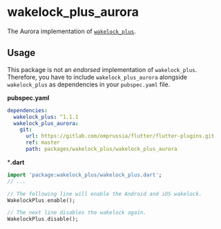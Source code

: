 # wakelock_plus_aurora

The Aurora implementation of [`wakelock_plus`](https://pub.dev/packages/wakelock_plus).

## Usage
This package is not an _endorsed_ implementation of `wakelock_plus`. 
Therefore, you have to include `wakelock_plus_aurora` alongside `wakelock_plus` as dependencies in your `pubspec.yaml` file.

**pubspec.yaml**

```yaml
dependencies:
  wakelock_plus: ^1.1.1
  wakelock_plus_aurora:
    git:
      url: https://gitlab.com/omprussia/flutter/flutter-plugins.git
      ref: master
      path: packages/wakelock_plus/wakelock_plus_aurora
```

***.dart**

```dart
import 'package:wakelock_plus/wakelock_plus.dart';
// ...

// The following line will enable the Android and iOS wakelock.
WakelockPlus.enable();

// The next line disables the wakelock again.
WakelockPlus.disable();
```
